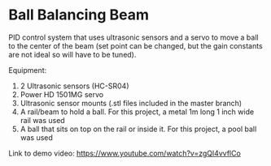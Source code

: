 # Ball Balancing Beam

PID control system that uses ultrasonic sensors and a servo to move a ball to the center of the beam (set point can be changed, but the gain constants are not ideal so will have to be tuned). 

Equipment: </br>

1. 2 Ultrasonic sensors (HC-SR04) </br>
2. Power HD 1501MG servo </br>
3. Ultrasonic sensor mounts  (.stl files included in the master branch)</br>
4. A rail/beam to hold a ball. For this project, a metal 1m long 1 inch wide rail was used</br>
5. A ball that sits on top on the rail or inside it. For this project, a pool ball was used </br>

Link to demo video: https://www.youtube.com/watch?v=zgQl4vvflCo 
